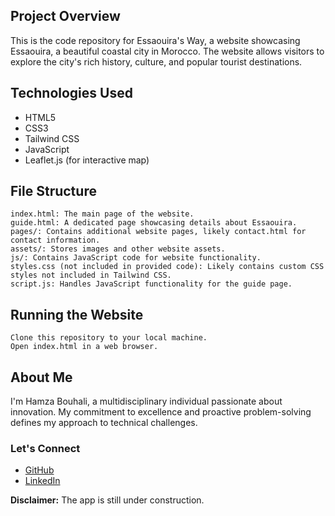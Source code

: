 ## Project Overview

This is the code repository for Essaouira's Way, a website showcasing Essaouira, a beautiful coastal city in Morocco. The website allows visitors to explore the city's rich history, culture, and popular tourist destinations.

## Technologies Used

- HTML5
- CSS3
- Tailwind CSS
- JavaScript
- Leaflet.js (for interactive map)

## File Structure

    index.html: The main page of the website.
    guide.html: A dedicated page showcasing details about Essaouira.
    pages/: Contains additional website pages, likely contact.html for contact information.
    assets/: Stores images and other website assets.
    js/: Contains JavaScript code for website functionality.
    styles.css (not included in provided code): Likely contains custom CSS styles not included in Tailwind CSS.
    script.js: Handles JavaScript functionality for the guide page.

## Running the Website

    Clone this repository to your local machine.
    Open index.html in a web browser.


## About Me

I'm Hamza Bouhali, a multidisciplinary individual passionate about innovation. My commitment to excellence and proactive problem-solving defines my approach to technical challenges.

### Let's Connect

- [GitHub](https://github.com/bouhvli)
- [LinkedIn](https://www.linkedin.com/in/bouhali-hamza/)

**Disclaimer:** The app is still under construction.